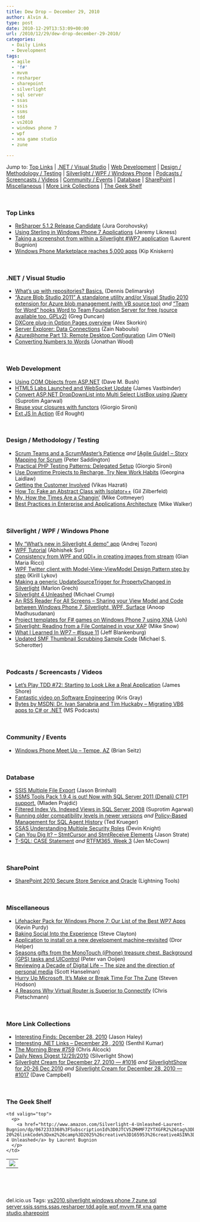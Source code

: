 ```yaml
---
title: Dew Drop – December 29, 2010
author: Alvin A.
type: post
date: 2010-12-29T13:53:09+00:00
url: /2010/12/29/dew-drop-december-29-2010/
categories:
  - Daily Links
  - Development
tags:
  - agile
  - 'f#'
  - mvvm
  - resharper
  - sharepoint
  - silverlight
  - sql server
  - ssas
  - ssis
  - ssms
  - tdd
  - vs2010
  - windows phone 7
  - wpf
  - xna game studio
  - zune

---
```

Jump to: [Top Links][1] | [.NET / Visual Studio][2] | [Web Development][3] | [Design / Methodology / Testing][4] | [Silverlight / WPF / Windows Phone][5] | [Podcasts / Screencasts / Videos][6] | [Community / Events][7] | [Database][8] | [SharePoint][9] | [Miscellaneous][10] | [More Link Collections][11] | [The Geek Shelf][12] 

&#160;

### <a name="top"></a>Top Links

  * [ReSharper 5.1.2 Release Candidate][13] (Jura Gorohovsky)
  * [Using Sterling in Windows Phone 7 Applications][14] (Jeremy Likness)
  * [Taking a screenshot from within a Silverlight #WP7 application][15] (Laurent Bugnion)
  * [Windows Phone Marketplace reaches 5,000 apps][16] (Kip Kniskern)

&#160;

### <a name="dotnet"></a>.NET / Visual Studio

  * [What&#8217;s up with repositories? Basics.][17] (Dennis Delimarsky)
  * [“Azure Blob Studio 2011” A standalone utility and/or Visual Studio 2010 extension for Azure blob management (with VB source too)][18] _and_ [“Team for Word” hooks Word to Team Foundation Server for free (source available too, GPLv2)][19] (Greg Duncan)
  * [DXCore plug-in Option Pages overview][20] (Alex Skorkin)
  * [Server Explorer: Data Connections][21] (Zain Naboulsi)
  * [Azure@home Part 13: Remote Desktop Configuration][22] (Jim O’Neil)
  * [Converting Numbers to Words][23] (Jonathan Wood)

&#160;

### <a name="web"></a>Web Development

  * <a href="http://blog.dmbcllc.com/2010/12/28/using-com-objects-from-asp-net/" target="_blank">Using COM Objects from ASP.NET</a> (Dave M. Bush)
  * [HTML5 Labs Launched and WebSocket Update][24] (James Vastbinder)
  * [Convert ASP.NET DropDownList into Multi Select ListBox using jQuery][25] (Suprotim Agarwal)
  * [Reuse your closures with functors][26] (Giorgio Sironi)
  * [Ext JS In Action][27] (Ed Rought)

&#160;

### <a name="design"></a>Design / Methodology / Testing

  * [Scrum Teams and a ScrumMaster’s Patience][28] _and_ [[Agile Guide] – Story Mapping for Scrum][29] (Peter Saddington)
  * [Practical PHP Testing Patterns: Delegated Setup][30] (Giorgio Sironi)
  * [Use Downtime Projects to Recharge, Try New Work Habits][31] (Georgina Laidlaw)
  * [Getting the Customer Involved][32] (Vikas Hazrati)
  * [How To: Fake an Abstract Class with Isolator++][33] (Gil Zilberfeld)
  * [My, How the Times Are a Changin’][34] (Mike Cottmeyer)
  * [Best Practices in Enterprise and Applications Architecture][35] (Mike Walker)

&#160;

### <a name="silverlight"></a>Silverlight / WPF / Windows Phone

  * [My “What’s new in Silverlight 4 demo” app][36] (Andrej Tozon)
  * [WPF Tutorial][37] (Abhishek Sur)
  * [Consistency from WPF and GDI+ in creating images from stream][38] (Gian Maria Ricci)
  * [WPF Twitter client with Model-View-ViewModel Design Pattern step by step][39] (Kirill Lykov)
  * [Making a generic UpdateSourceTrigger for PropertyChanged in Silverlight][40] (Marlon Grech)
  * [Silverlight 4 Unleashed][41] (Michael Crump)
  * [An RSS Reader For All Screens &#8211; Sharing your View Model and Code between Windows Phone 7, Silverlight, WPF, Surface][42] (Anoop Madhusudanan)
  * [Project templates for F# games on Windows Phone 7 using XNA][43] (Joh)
  * [Silverlight: Reading from a File Contained in your XAP][44] (Mike Snow)
  * [What I Learned In WP7 – #Issue 11][45] (Jeff Blankenburg)
  * [Updated SMF Thumbnail Scrubbing Sample Code][46] (Michael S. Scherotter)

&#160;

### <a name="podcasts"></a>Podcasts / Screencasts / Videos

  * [Let&#8217;s Play TDD #72: Starting to Look Like a Real Application][47] (James Shore)
  * [Fantastic video on Software Engineering][48] (Kris Gray)
  * <a href="http://www.microsoft.com/events/podcasts/default.aspx?audience=Audience-e5381407-359f-4922-97d0-0237af790eee&pageId=x8390" target="_blank">Bytes by MSDN: Dr. Ivan Sanabria and Tim Huckaby &#8211; Migrating VB6 apps to C# or .NET</a> (MS Podcasts)

&#160;

### <a name="events"></a>Community / Events

  * [Windows Phone Meet Up – Tempe, AZ][49] (Brian Seitz)

&#160;

### <a name="db"></a>Database

  * [SSIS Multiple File Export][50] (Jason Brimhall)
  * [SSMS Tools Pack 1.9.4 is out! Now with SQL Server 2011 (Denali) CTP1 support.][51] (Mladen Prajdić)
  * [Filtered Index Vs. Indexed Views in SQL Server 2008][52] (Suprotim Agarwal)
  * [Running older compatibility levels in newer versions][53] _and_ [Policy-Based Management for SQL Agent History][54] (Ted Krueger)
  * [SSAS Understanding Multiple Security Roles][55] (Devin Knight)
  * [Can You Dig It? – StmtCursor and StmtReceive Elements][56] (Jason Strate)
  * [T-SQL: CASE Statement][57] _and_ [RTFM365, Week 3][58] (Jen McCown)

&#160;

### <a name="sp"></a>SharePoint

  * [SharePoint 2010 Secure Store Service and Oracle][59] (Lightning Tools)

&#160;

### <a name="misc"></a>Miscellaneous

  * <a href="http://feeds.gawker.com/~r/lifehacker/full/~3/sPw-IwjCCc4/lifehacker-pack-for-windows-phone-7-our-list-of-the-best-wp7-apps" target="_blank">Lifehacker Pack for Windows Phone 7: Our List of the Best WP7 Apps</a> (Kevin Purdy)
  * [Baking Social Into the Experience][60] (Steve Clayton)
  * [Application to install on a new development machine–revisited][61] (Dror Helper)
  * [Seasons gifts from the MonoTouch (iPhone) treasure chest. Background (GPS) tasks and UIControl][62] (Peter van Ooijen)
  * [Reviewing a Decade of Digital Life &#8211; The size and the direction of personal media][63] (Scott Hanselman)
  * [Hurry Up Microsoft, It’s Make or Break Time For The Zune][64] (Steven Hodson)
  * [4 Reasons Why Virtual Router is Superior to Connectify][65] (Chris Pietschmann)

&#160;

### <a name="links"></a>More Link Collections

  * [Interesting Finds: December 28, 2010][66] (Jason Haley)
  * [Interesting .NET Links – December 29 , 2010][67] (Senthil Kumar)
  * [The Morning Brew #759][68] (Chris Alcock)
  * [Daily News Digest 12/29/2010][69] (Silverlight Show)
  * [Silverlight Cream for December 27, 2010 &#8212; #1016][70] _and_ [SilverlightShow for 20-26 Dec 2010][71] _and_ [Silverlight Cream for December 28, 2010 &#8212; #1017][72] (Dave Campbell)

&#160;

### <a name="shelf"></a>The Geek Shelf

<table border="0" cellspacing="0" cellpadding="0">
  <tr>
    <td>
      <img data-recalc-dims="1" decoding="async" src="https://i0.wp.com/ecx.images-amazon.com/images/I/41QizTXOm1L._SL160_.jpg?w=660" />
    </td>
    
    <td valign="top">
      <p>
        <a href="http://www.amazon.com/Silverlight-4-Unleashed-Laurent-Bugnion/dp/0672333368%3FSubscriptionId%3D0JTCV5ZMHMF7ZYTXGFR2%26tag%3Dbrdicr-20%26linkCode%3Dxm2%26camp%3D2025%26creative%3D165953%26creativeASIN%3D0672333368">Silverlight 4 Unleashed</a> by Laurent Bugnion
      </p>
    </td>
  </tr>
</table>

&#160;

<div style="padding-bottom: 0px; margin: 0px; padding-left: 0px; padding-right: 0px; display: inline; float: none; padding-top: 0px" id="scid:C16BAC14-9A3D-4c50-9394-FBFEF7A93539:aaf40d97-817e-4202-a5b2-31af2b7518cd" class="wlWriterEditableSmartContent">
  <!--dotnetkickit-->
</div>

&#160;

<div style="padding-bottom: 0px; margin: 0px; padding-left: 0px; padding-right: 0px; display: inline; float: none; padding-top: 0px" id="scid:0767317B-992E-4b12-91E0-4F059A8CECA8:a23273b7-bd42-410c-972b-5f7e03e1eb9d" class="wlWriterEditableSmartContent">
  del.icio.us Tags: <a href="http://del.icio.us/popular/vs2010" rel="tag">vs2010</a>,<a href="http://del.icio.us/popular/silverlight" rel="tag">silverlight</a>,<a href="http://del.icio.us/popular/windows+phone+7" rel="tag">windows phone 7</a>,<a href="http://del.icio.us/popular/zune" rel="tag">zune</a>,<a href="http://del.icio.us/popular/sql+server" rel="tag">sql server</a>,<a href="http://del.icio.us/popular/ssis" rel="tag">ssis</a>,<a href="http://del.icio.us/popular/ssms" rel="tag">ssms</a>,<a href="http://del.icio.us/popular/ssas" rel="tag">ssas</a>,<a href="http://del.icio.us/popular/resharper" rel="tag">resharper</a>,<a href="http://del.icio.us/popular/tdd" rel="tag">tdd</a>,<a href="http://del.icio.us/popular/agile" rel="tag">agile</a>,<a href="http://del.icio.us/popular/wpf" rel="tag">wpf</a>,<a href="http://del.icio.us/popular/mvvm" rel="tag">mvvm</a>,<a href="http://del.icio.us/popular/f%23" rel="tag">f#</a>,<a href="http://del.icio.us/popular/xna+game+studio" rel="tag">xna game studio</a>,<a href="http://del.icio.us/popular/sharepoint" rel="tag">sharepoint</a>
</div>

 [1]: https://morningdew-bpc6g3a0fgaxdxcu.eastus2-01.azurewebsites.net/#top
 [2]: https://morningdew-bpc6g3a0fgaxdxcu.eastus2-01.azurewebsites.net/#dotnet
 [3]: https://morningdew-bpc6g3a0fgaxdxcu.eastus2-01.azurewebsites.net/#web
 [4]: https://morningdew-bpc6g3a0fgaxdxcu.eastus2-01.azurewebsites.net/#design
 [5]: https://morningdew-bpc6g3a0fgaxdxcu.eastus2-01.azurewebsites.net/#silverlight
 [6]: https://morningdew-bpc6g3a0fgaxdxcu.eastus2-01.azurewebsites.net/#podcasts
 [7]: https://morningdew-bpc6g3a0fgaxdxcu.eastus2-01.azurewebsites.net/#events
 [8]: https://morningdew-bpc6g3a0fgaxdxcu.eastus2-01.azurewebsites.net/#db
 [9]: https://morningdew-bpc6g3a0fgaxdxcu.eastus2-01.azurewebsites.net/#sp
 [10]: https://morningdew-bpc6g3a0fgaxdxcu.eastus2-01.azurewebsites.net/#misc
 [11]: https://morningdew-bpc6g3a0fgaxdxcu.eastus2-01.azurewebsites.net/#links
 [12]: https://morningdew-bpc6g3a0fgaxdxcu.eastus2-01.azurewebsites.net/#shelf
 [13]: http://blogs.jetbrains.com/dotnet/2010/12/resharper-512-release-candidate/
 [14]: http://feedproxy.google.com/~r/CSharperImage/~3/BNvvqvwPGlY/using-sterling-in-windows-phone-7.html
 [15]: http://feedproxy.google.com/~r/galasoft/~3/vjyAlp8yoVc/taking-a-screenshot-from-within-a-silverlight-wp7-application.aspx
 [16]: http://feedproxy.google.com/~r/liveside/~3/ae2i1pP_dwo/
 [17]: http://feeds.dzone.com/~r/zones/dotnet/~3/oTU0ZqwuYzE/whats-repositories
 [18]: http://coolthingoftheday.blogspot.com/2010/12/azure-blob-studio-2011-standalone.html
 [19]: http://coolthingoftheday.blogspot.com/2010/12/team-for-word-hooks-word-to-team.html
 [20]: http://www.skorkin.com/2010/12/dxcore-plug-in-option-pages-overview/
 [21]: http://feedproxy.google.com/~r/zainnab/~3/ZNyEqNXgPso/server-explorer-data-connections-vstiptool0121.aspx
 [22]: http://blogs.msdn.com/b/jimoneil/archive/2010/12/29/azure-home-part-13-remote-desktop-configuration.aspx
 [23]: http://www.blackbeltcoder.com/Articles/strings/converting-numbers-to-words
 [24]: http://www.infoq.com/news/2010/12/HTML5-WebSocket
 [25]: http://feedproxy.google.com/~r/netCurryRecentArticles/~3/u_4Yo45Rec0/ShowArticle.aspx
 [26]: http://feeds.dzone.com/~r/zones/css/~3/N6uzmwy64h8/reuse-your-closures-functors
 [27]: http://feeds.dzone.com/~r/zones/css/~3/iklPE5i6Sn8/ext-js-action
 [28]: http://feedproxy.google.com/~r/agilescout/~3/CLVTjdL3Jy8/
 [29]: http://feedproxy.google.com/~r/agilescout/~3/f341GgdfhKY/
 [30]: http://feeds.dzone.com/~r/zones/agile/~3/DbkAXvjwp8w/practical-php-testing-patterns-19
 [31]: http://gigaom.com/collaboration/ramp-up-personal-projects-during-the-break/
 [32]: http://www.infoq.com/news/2010/12/getting-the-customer-involved
 [33]: http://feedproxy.google.com/~r/Typemock/~3/LwJxYOYmC2M/how-to-fake-abstract-class-with.html
 [34]: http://feedproxy.google.com/~r/LeadingAgile/~3/QCrQj_knVro/
 [35]: http://feedproxy.google.com/~r/MikeWalker/~3/SlGc72H7y3c/best-practices-in-enterprise-and-applications-architecture.html
 [36]: http://feedproxy.google.com/~r/TheAttic/~3/yevx6nH22Ko/post.aspx
 [37]: http://feedproxy.google.com/~r/abhisheksur/WTgI/~3/M8peRXpDA9s/wpf-tutorial.html
 [38]: http://feedproxy.google.com/~r/AlkampferEng/~3/20wBuUWS-gE/
 [39]: http://www.codeproject.com/KB/tabs/WPFTwitterClientMVVM.aspx
 [40]: http://marlongrech.wordpress.com/2010/12/28/making-a-generic-updatesourcetrigger-for-propertychanged-in-silverlight/
 [41]: http://feeds.dzone.com/~r/zones/dotnet/~3/dpktX7i_5FA/silverlight-4-unleashed
 [42]: http://feedproxy.google.com/~r/amazedsaint/articles/~3/qbQ-WjWJcUg/rss-reader-for-all-screens-sharing-your.html
 [43]: http://sharp-gamedev.blogspot.com/2010/12/project-templates-for-f-games-on.html
 [44]: http://www.michaelsnow.com/2010/12/28/silverlight-reading-from-a-file-contained-in-your-xap/
 [45]: http://feedproxy.google.com/~r/Blankenthoughts/~3/B4pbxXBHc6E/post.aspx
 [46]: http://feedproxy.google.com/~r/Synergist/~3/EmRKM4OhmjE/updated-smf-thumbnail-scrubbing-sample-code.aspx
 [47]: http://jamesshore.com/Blog/Lets-Play/Episode-72.html
 [48]: http://feedproxy.google.com/~r/BlackBeltCoder/~3/AxR_0NkszoQ/
 [49]: http://windowsteamblog.com/windows_phone/b/windowsphone/archive/2010/12/28/windows-phone-meet-up-tempe-az.aspx
 [50]: http://feedproxy.google.com/~r/sqlserverpedia/~3/1fV7Wzk1P7Y/
 [51]: http://feedproxy.google.com/~r/sqlserverpedia/~3/Ie3k7ea_TZw/
 [52]: http://feedproxy.google.com/~r/sqlservercurry/blog/~3/H4I5OWEzZ0Y/filtered-index-vs-indexed-views-in-sql.html
 [53]: http://blogs.lessthandot.com/index.php/DataMgmt/DBAdmin/upgrading-comp-level-sql-server
 [54]: http://blogs.lessthandot.com/index.php/DataMgmt/DBAdmin/policy-based-sql-agent-setting
 [55]: http://www.sqlservercentral.com/blogs/dknight/archive/2010/12/28/ssas-understanding-multiple-security-roles.aspx
 [56]: http://www.sqlservercentral.com/blogs/stratesql/archive/2010/12/28/can-you-dig-it_3F00_-_1320_-stmtcursor-and-stmtreceive-elements.aspx
 [57]: http://feedproxy.google.com/~r/sqlserverpedia/~3/NmrP0FM9yCg/
 [58]: http://www.sqlservercentral.com/blogs/sql_awesomesauce/archive/2010/12/28/rtfm365_2C00_-week-3.aspx
 [59]: http://lightningtools.com/blog/archive/2010/12/28/sharepoint-2010-secure-store-service-and-oracle.aspx
 [60]: http://blogs.technet.com/b/microsoft_blog/archive/2010/12/28/baking-social-into-the-experience.aspx
 [61]: http://feedproxy.google.com/~r/HelperCode/~3/LVNpEKnVhWk/application-to-install-on-new.html
 [62]: http://feedproxy.google.com/~r/CodeBetter/~3/NEJqw-HmkK0/
 [63]: http://feedproxy.google.com/~r/ScottHanselman/~3/4dBfneQVhio/ReviewingADecadeOfDigitalLifeTheSizeAndTheDirectionOfPersonalMedia.aspx
 [64]: http://feedproxy.google.com/~r/Winextra/~3/l34GG_Zzn6c/
 [65]: http://feedproxy.google.com/~r/crpietschmann/~3/5j5ikVDGkVc/post.aspx
 [66]: http://jasonhaley.com/blog/post.aspx?id=fec2ab65-5a0a-43bc-b64c-cbb0f1712516
 [67]: http://techblog.ginktage.com/2010/12/interesting-net-links-december-29-2010/
 [68]: http://feedproxy.google.com/~r/ReflectivePerspective/~3/cJmD_S27q1w/
 [69]: http://feedproxy.google.com/~r/silverlightshow/~3/-Q1MLa0Cp8M/Daily-News-Digest-12-29-2010.aspx
 [70]: http://geekswithblogs.net/WynApseTechnicalMusings/archive/2010/12/27/143245.aspx
 [71]: http://geekswithblogs.net/WynApseTechnicalMusings/archive/2010/12/28/143256.aspx
 [72]: http://geekswithblogs.net/WynApseTechnicalMusings/archive/2010/12/28/143257.aspx